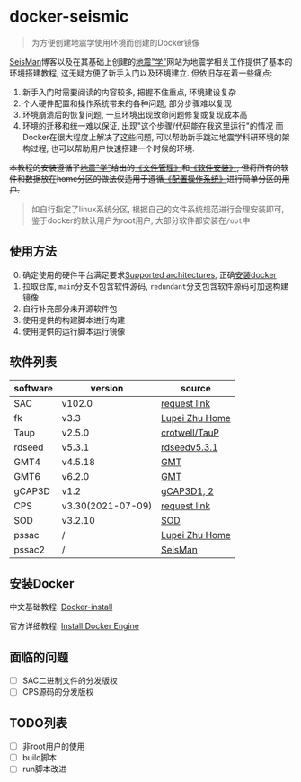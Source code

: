 # docker-seismic

> 为方便创建地震学使用环境而创建的Docker镜像

[SeisMan](https://blog.seisman.info)博客以及在其基础上创建的[地震"学"](https://seismo-learn.org/)网站为地震学相关工作提供了基本的环境搭建教程, 这无疑方便了新手入门以及环境建立. 但依旧存在着一些痛点:

001. 新手入门时需要阅读的内容较多, 把握不住重点, 环境建设复杂
002. 个人硬件配置和操作系统带来的各种问题, 部分步骤难以复现
003. 环境崩溃后的恢复问题, 一旦环境出现致命问题修复或复现成本高
004. 环境的迁移和统一难以保证, 出现"这个步骤/代码能在我这里运行"的情况
而Docker在很大程度上解决了这些问题, 可以帮助新手跳过地震学科研环境的架构过程, 也可以帮助用户快速搭建一个时候的环境.

<del>本教程的安装遵循了[地震"学"](https://seismo-learn.org/)给出的[《文件管理》](https://seismo-learn.org/seismology101/best-practices/file-organization/)和[《软件安装》](https://seismo-learn.org/seismology101/best-practices/software-installation/), 但将所有的软件和数据放在home分区的做法仅适用于遵循[《配置操作系统》](https://seismo-learn.org/seismology101/computer/setup/)进行简单分区的用户.</del>

> 如自行指定了linux系统分区, 根据自己的文件系统规范进行合理安装即可, 鉴于docker的默认用户为root用户, 大部分软件都安装在`/opt`中

## 使用方法
0. 确定使用的硬件平台满足要求[Supported architectures](https://github.com/docker-library/official-images#architectures-other-than-amd64), 正确[安装docker](https://github.com/WXZhao7/docker-seismic/blob/main/README.md#安装Docker)
1. 拉取仓库, `main`分支不包含软件源码, `redundant`分支包含软件源码可加速构建镜像
2. 自行补充部分未开源软件包
3. 使用提供的构建脚本进行构建
4. 使用提供的运行脚本运行镜像
## 软件列表

| software | version | source |
| --- | --- | --- |
| SAC | v102.0 | [request link](http://ds.iris.edu/ds/nodes/dmc/forms/sac/) |
| fk | v3.3 | [Lupei Zhu Home](http://www.eas.slu.edu/People/LZhu/home.html) |
| Taup | v2.5.0 | [crotwell/TauP](https://github.com/crotwell/TauP/releases) |
| rdseed | v5.3.1 | [rdseedv5.3.1](http://ds.iris.edu/pub/programs/rdseedv5.3.1.tar.gz) |
| GMT4 | v4.5.18 | [GMT](https://www.generic-mapping-tools.org/) |
| GMT6 | v6.2.0 | [GMT](https://www.generic-mapping-tools.org/) |
| gCAP3D | v1.2 | [gCAP3D1, 2](http://www.eas.slu.edu/People/LZhu/downloads/gCAP3D1.2.tar) |
| CPS | v3.30(2021-07-09) | [request link](http://www.eas.slu.edu/eqc/eqc_cps/CPS/cpslisc.html) |
| SOD | v3.2.10 | [SOD](http://www.seis.sc.edu/sod/) |
| pssac | / | [Lupei Zhu Home](http://www.eas.slu.edu/People/LZhu/home.html) |
| pssac2 | / | [SeisMan](https://blog.seisman.info/pssac2-install/) |

## 安装Docker

中文基础教程:
[Docker-install](https://yeasy.gitbook.io/docker_practice/install)

官方详细教程:
[Install Docker Engine](https://docs.docker.com/engine/install/)

## 面临的问题

- [ ] SAC二进制文件的分发版权
- [ ] CPS源码的分发版权

## TODO列表

- [ ] 非root用户的使用
- [ ] build脚本
- [ ] run脚本改进
<!-- /* md-file-format-disable */ -->